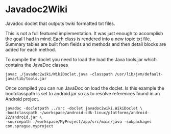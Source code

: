 # Javadoc2Wiki
Javadoc doclet that outputs twiki formatted txt files.

This is not a full featured implementation. It was just enough to accomplish the goal I had in mind.
Each class is rendered into a new topic txt file. Summary tables are built from fields and methods and
then detail blocks are added for each method.

To compile the doclet you need to load the load the Java tools.jar which contains the JavaDoc classes
```
javac ./javadoc2wiki/WikiDoclet.java -classpath /usr/lib/jvm/default-java/lib/tools.jar
```
Once compiled you can run JavaDoc on load the doclet. Is this example the bootclasspath is set to android.jar so
as to resolve references found in an Android project.
```
javadoc -docletpath ../src -doclet javadoc2wiki.WikiDoclet \
-bootclasspath ~/workspace/android-sdk-linux/platforms/android-22/android.jar \
-sourcepath ./workspace/MyProject/app/src/main/java -subpackages com.sprague.myproject
```

